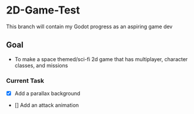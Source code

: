 # 2D-Game-Test

This branch will contain my Godot progress as an aspiring game dev

## Goal

- To make a space themed/sci-fi 2d game that has multiplayer, character classes, and missions

### Current Task

- [x] Add a parallax background
- [] Add an attack animation
